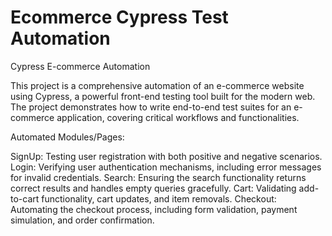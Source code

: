 # Ecommerce Cypress Test Automation

Cypress E-commerce Automation

This project is a comprehensive automation of an e-commerce website using Cypress, a powerful front-end testing tool built for the modern web. The project demonstrates how to write end-to-end test suites for an e-commerce application, covering critical workflows and functionalities.

Automated Modules/Pages:

SignUp: Testing user registration with both positive and negative scenarios.
Login: Verifying user authentication mechanisms, including error messages for invalid credentials.
Search: Ensuring the search functionality returns correct results and handles empty queries gracefully.
Cart: Validating add-to-cart functionality, cart updates, and item removals.
Checkout: Automating the checkout process, including form validation, payment simulation, and order confirmation.
